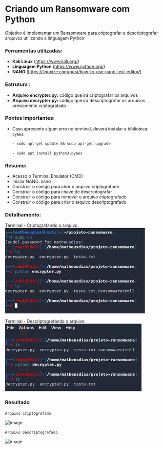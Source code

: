 # Criando um Ransomware com Python
Objetivo é implementar um Ransomware para criptografar e descriptografar arquivos utilizando a linguagem Python

### Ferramentas utilizadas:

- __Kali Linux__ (https://www.kali.org/)
- __Linguagem Python__ (https://www.python.org/)
- __NANO__ (https://linuxize.com/post/how-to-use-nano-text-editor/)

### Estrutura :
- __Arquivo encrypter.py:__ código que irá criptografar os arquivos
- __Arquivo decrypter.py:__ código que irá descriptografar os arquivos previamente criptografado


### Pontos Importantes:
 - Caso apresente algum erro no terminal, deverá instalar a biblioteca: ``` pyaes ```.

       - sudo apt-get update && sudo apt-get upgrade

       - sudo apt install python3-pyaes

### Resumo:

 - Acesso o Terminal Emulator (CMD)
 - Iniciar NANO: nano
 - Construir o código para abrir o arquivo criptografado
 - Construir o código para chave de descriptografar
 - Construir o código para remover o arquivo criptografado
 - Construir o código para criar o arquivo descriptografado

### Detalhamento:

Terminal - Criptografando o arquivo:
![image](./img/encrypter.png)

Terminal - Descriptografando o arquivo
![image](./img/decrypter.png)


### Resultado

``` Arquivo Criptografado ```

![image](./img/teste-enc.png)

``` Arquivo Descriptografado ```

![image](./img/teste-desc.png)







